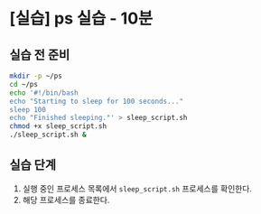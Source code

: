 # [실습] ps 실습 - 10분

## 실습 전 준비

```bash
mkdir -p ~/ps
cd ~/ps
echo '#!/bin/bash
echo "Starting to sleep for 100 seconds..."
sleep 100
echo "Finished sleeping."' > sleep_script.sh
chmod +x sleep_script.sh
./sleep_script.sh &
```


## 실습 단계

1. 실행 중인 프로세스 목록에서 `sleep_script.sh` 프로세스를 확인한다.
2. 해당 프로세스를 종료한다.